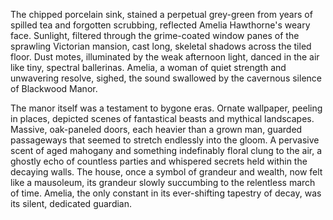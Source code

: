The chipped porcelain sink, stained a perpetual grey-green from years of spilled tea and forgotten scrubbing, reflected Amelia Hawthorne's weary face.  Sunlight, filtered through the grime-coated window panes of the sprawling Victorian mansion, cast long, skeletal shadows across the tiled floor.  Dust motes, illuminated by the weak afternoon light, danced in the air like tiny, spectral ballerinas.  Amelia, a woman of quiet strength and unwavering resolve, sighed, the sound swallowed by the cavernous silence of Blackwood Manor.

The manor itself was a testament to bygone eras.  Ornate wallpaper, peeling in places, depicted scenes of fantastical beasts and mythical landscapes.  Massive, oak-paneled doors, each heavier than a grown man, guarded passageways that seemed to stretch endlessly into the gloom.  A pervasive scent of aged mahogany and something indefinably floral clung to the air, a ghostly echo of countless parties and whispered secrets held within the decaying walls.  The house, once a symbol of grandeur and wealth, now felt like a mausoleum, its grandeur slowly succumbing to the relentless march of time.  Amelia, the only constant in its ever-shifting tapestry of decay, was its silent, dedicated guardian.
